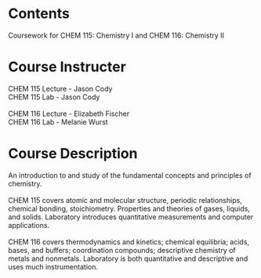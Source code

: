 # Contents
Coursework for CHEM 115: Chemistry I and CHEM 116: Chemistry II

# Course Instructer
CHEM 115 Lecture - Jason Cody <br>
CHEM 115 Lab - Jason Cody <br><br>
CHEM 116 Lecture - Elizabeth Fischer <br>
CHEM 116 Lab - Melanie Wurst

# Course Description
An introduction to and study of the fundamental concepts and principles of chemistry. <br> <br>
CHEM 115 covers atomic and molecular structure, periodic relationships, chemical bonding, stoichiometry. Properties and theories of gases, liquids, and solids. Laboratory introduces quantitative measurements and computer applications. <br><br> 
CHEM 116 covers thermodynamics and kinetics; chemical equilibria; acids, bases, and buffers; coordination compounds; descriptive chemistry of metals and nonmetals. Laboratory is both quantitative and descriptive and uses much instrumentation.
